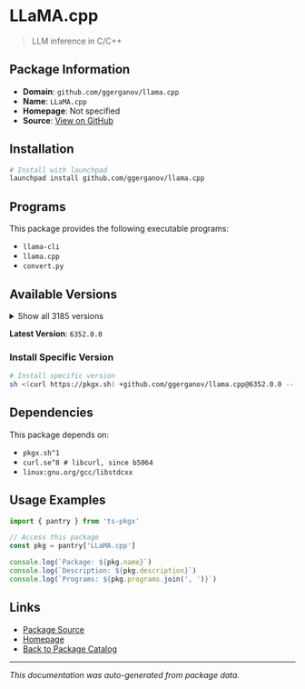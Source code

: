 # LLaMA.cpp

> LLM inference in C/C++

## Package Information

- **Domain**: `github.com/ggerganov/llama.cpp`
- **Name**: `LLaMA.cpp`
- **Homepage**: Not specified
- **Source**: [View on GitHub](https://github.com/pkgxdev/pantry/tree/main/projects/github.com/ggerganov/llama.cpp/package.yml)

## Installation

```bash
# Install with launchpad
launchpad install github.com/ggerganov/llama.cpp
```

## Programs

This package provides the following executable programs:

- `llama-cli`
- `llama.cpp`
- `convert.py`

## Available Versions

<details>
<summary>Show all 3185 versions</summary>

- `6352.0.0`, `6351.0.0`, `6350.0.0`, `6349.0.0`, `6347.0.0`
- `6346.0.0`, `6344.0.0`, `6343.0.0`, `6341.0.0`, `6340.0.0`
- `6337.0.0`, `6335.0.0`, `6334.0.0`, `6332.0.0`, `6331.0.0`
- `6330.0.0`, `6329.0.0`, `6328.0.0`, `6327.0.0`, `6325.0.0`
- `6324.0.0`, `6323.0.0`, `6322.0.0`, `6318.0.0`, `6317.0.0`
- `6316.0.0`, `6315.0.0`, `6314.0.0`, `6313.0.0`, `6312.0.0`
- `6311.0.0`, `6310.0.0`, `6309.0.0`, `6307.0.0`, `6305.0.0`
- `6303.0.0`, `6301.0.0`, `6300.0.0`, `6299.0.0`, `6298.0.0`
- `6297.0.0`, `6295.0.0`, `6294.0.0`, `6293.0.0`, `6292.0.0`
- `6291.0.0`, `6290.0.0`, `6289.0.0`, `6287.0.0`, `6286.0.0`
- `6285.0.0`, `6284.0.0`, `6283.0.0`, `6282.0.0`, `6280.0.0`
- `6279.0.0`, `6278.0.0`, `6277.0.0`, `6276.0.0`, `6275.0.0`
- `6274.0.0`, `6273.0.0`, `6272.0.0`, `6271.0.0`, `6269.0.0`
- `6267.0.0`, `6265.0.0`, `6264.0.0`, `6262.0.0`, `6261.0.0`
- `6258.0.0`, `6257.0.0`, `6255.0.0`, `6254.0.0`, `6251.0.0`
- `6250.0.0`, `6249.0.0`, `6248.0.0`, `6247.0.0`, `6246.0.0`
- `6245.0.0`, `6244.0.0`, `6243.0.0`, `6242.0.0`, `6241.0.0`
- `6240.0.0`, `6239.0.0`, `6238.0.0`, `6237.0.0`, `6236.0.0`
- `6235.0.0`, `6229.0.0`, `6228.0.0`, `6225.0.0`, `6218.0.0`
- `6215.0.0`, `6214.0.0`, `6213.0.0`, `6210.0.0`, `6209.0.0`
- `6208.0.0`, `6207.0.0`, `6205.0.0`, `6204.0.0`, `6202.0.0`
- `6201.0.0`, `6199.0.0`, `6195.0.0`, `6193.0.0`, `6191.0.0`
- `6190.0.0`, `6189.0.0`, `6188.0.0`, `6187.0.0`, `6185.0.0`
- `6184.0.0`, `6183.0.0`, `6182.0.0`, `6181.0.0`, `6180.0.0`
- `6179.0.0`, `6178.0.0`, `6177.0.0`, `6176.0.0`, `6175.0.0`
- `6174.0.0`, `6173.0.0`, `6153.0.0`, `6152.0.0`, `6150.0.0`
- `6149.0.0`, `6148.0.0`, `6144.0.0`, `6143.0.0`, `6141.0.0`
- `6140.0.0`, `6139.0.0`, `6138.0.0`, `6137.0.0`, `6136.0.0`
- `6135.0.0`, `6134.0.0`, `6132.0.0`, `6131.0.0`, `6129.0.0`
- `6128.0.0`, `6124.0.0`, `6123.0.0`, `6122.0.0`, `6121.0.0`
- `6119.0.0`, `6118.0.0`, `6117.0.0`, `6116.0.0`, `6115.0.0`
- `6114.0.0`, `6113.0.0`, `6111.0.0`, `6109.0.0`, `6106.0.0`
- `6105.0.0`, `6104.0.0`, `6103.0.0`, `6102.0.0`, `6101.0.0`
- `6100.0.0`, `6099.0.0`, `6098.0.0`, `6097.0.0`, `6096.0.0`
- `6095.0.0`, `6093.0.0`, `6092.0.0`, `6090.0.0`, `6089.0.0`
- `6088.0.0`, `6087.0.0`, `6085.0.0`, `6084.0.0`, `6083.0.0`
- `6082.0.0`, `6081.0.0`, `6080.0.0`, `6079.0.0`, `6078.0.0`
- `6076.0.0`, `6075.0.0`, `6074.0.0`, `6073.0.0`, `6070.0.0`
- `6067.0.0`, `6066.0.0`, `6065.0.0`, `6064.0.0`, `6063.0.0`
- `6062.0.0`, `6061.0.0`, `6060.0.0`, `6059.0.0`, `6058.0.0`
- `6057.0.0`, `6056.0.0`, `6055.0.0`, `6054.0.0`, `6052.0.0`
- `6051.0.0`, `6050.0.0`, `6049.0.0`, `6048.0.0`, `6047.0.0`
- `6045.0.0`, `6044.0.0`, `6043.0.0`, `6042.0.0`, `6041.0.0`
- `6040.0.0`, `6039.0.0`, `6038.0.0`, `6037.0.0`, `6036.0.0`
- `6035.0.0`, `6032.0.0`, `6031.0.0`, `6030.0.0`, `6029.0.0`
- `6027.0.0`, `6026.0.0`, `6025.0.0`, `6024.0.0`, `6023.0.0`
- `6022.0.0`, `6020.0.0`, `6018.0.0`, `6017.0.0`, `6016.0.0`
- `6015.0.0`, `6014.0.0`, `6013.0.0`, `6012.0.0`, `6011.0.0`
- `6002.0.0`, `6001.0.0`, `6000.0.0`, `5999.0.0`, `5998.0.0`
- `5997.0.0`, `5996.0.0`, `5995.0.0`, `5994.0.0`, `5993.0.0`
- `5992.0.0`, `5990.0.0`, `5989.0.0`, `5988.0.0`, `5987.0.0`
- `5986.0.0`, `5985.0.0`, `5984.0.0`, `5981.0.0`, `5980.0.0`
- `5979.0.0`, `5978.0.0`, `5976.0.0`, `5975.0.0`, `5973.0.0`
- `5972.0.0`, `5970.0.0`, `5968.0.0`, `5967.0.0`, `5966.0.0`
- `5965.0.0`, `5963.0.0`, `5962.0.0`, `5961.0.0`, `5960.0.0`
- `5959.0.0`, `5958.0.0`, `5957.0.0`, `5956.0.0`, `5954.0.0`
- `5953.0.0`, `5952.0.0`, `5950.0.0`, `5949.0.0`, `5943.0.0`
- `5942.0.0`, `5941.0.0`, `5940.0.0`, `5937.0.0`, `5936.0.0`
- `5935.0.0`, `5934.0.0`, `5933.0.0`, `5932.0.0`, `5930.0.0`
- `5929.0.0`, `5928.0.0`, `5927.0.0`, `5924.0.0`, `5923.0.0`
- `5922.0.0`, `5921.0.0`, `5920.0.0`, `5919.0.0`, `5916.0.0`
- `5914.0.0`, `5913.0.0`, `5912.0.0`, `5911.0.0`, `5910.0.0`
- `5909.0.0`, `5908.0.0`, `5904.0.0`, `5902.0.0`, `5901.0.0`
- `5900.0.0`, `5899.0.0`, `5898.0.0`, `5897.0.0`, `5896.0.0`
- `5895.0.0`, `5894.0.0`, `5893.0.0`, `5892.0.0`, `5891.0.0`
- `5890.0.0`, `5889.0.0`, `5888.0.0`, `5887.0.0`, `5886.0.0`
- `5884.0.0`, `5882.0.0`, `5880.0.0`, `5876.0.0`, `5875.0.0`
- `5874.0.0`, `5873.0.0`, `5872.0.0`, `5870.0.0`, `5869.0.0`
- `5868.0.0`, `5867.0.0`, `5866.0.0`, `5865.0.0`, `5864.0.0`
- `5863.0.0`, `5862.0.0`, `5861.0.0`, `5860.0.0`, `5859.0.0`
- `5858.0.0`, `5857.0.0`, `5856.0.0`, `5855.0.0`, `5854.0.0`
- `5853.0.0`, `5852.0.0`, `5851.0.0`, `5849.0.0`, `5848.0.0`
- `5847.0.0`, `5846.0.0`, `5845.0.0`, `5844.0.0`, `5843.0.0`
- `5841.0.0`, `5840.0.0`, `5839.0.0`, `5838.0.0`, `5837.0.0`
- `5836.0.0`, `5835.0.0`, `5834.0.0`, `5833.0.0`, `5832.0.0`
- `5831.0.0`, `5830.0.0`, `5829.0.0`, `5828.0.0`, `5827.0.0`
- `5826.0.0`, `5825.0.0`, `5824.0.0`, `5823.0.0`, `5822.0.0`
- `5821.0.0`, `5820.0.0`, `5819.0.0`, `5817.0.0`, `5816.0.0`
- `5815.0.0`, `5814.0.0`, `5812.0.0`, `5811.0.0`, `5809.0.0`
- `5808.0.0`, `5804.0.0`, `5803.0.0`, `5802.0.0`, `5801.0.0`
- `5798.0.0`, `5797.0.0`, `5795.0.0`, `5794.0.0`, `5793.0.0`
- `5792.0.0`, `5788.0.0`, `5787.0.0`, `5785.0.0`, `5784.0.0`
- `5783.0.0`, `5782.0.0`, `5780.0.0`, `5778.0.0`, `5777.0.0`
- `5775.0.0`, `5774.0.0`, `5773.0.0`, `5772.0.0`, `5771.0.0`
- `5770.0.0`, `5769.0.0`, `5760.0.0`, `5759.0.0`, `5757.0.0`
- `5756.0.0`, `5755.0.0`, `5754.0.0`, `5753.0.0`, `5752.0.0`
- `5751.0.0`, `5749.0.0`, `5747.0.0`, `5745.0.0`, `5744.0.0`
- `5743.0.0`, `5742.0.0`, `5740.0.0`, `5738.0.0`, `5737.0.0`
- `5736.0.0`, `5735.0.0`, `5734.0.0`, `5733.0.0`, `5731.0.0`
- `5729.0.0`, `5728.0.0`, `5726.0.0`, `5723.0.0`, `5722.0.0`
- `5721.0.0`, `5720.0.0`, `5719.0.0`, `5718.0.0`, `5717.0.0`
- `5716.0.0`, `5715.0.0`, `5714.0.0`, `5713.0.0`, `5712.0.0`
- `5711.0.0`, `5709.0.0`, `5708.0.0`, `5707.0.0`, `5706.0.0`
- `5704.0.0`, `5703.0.0`, `5702.0.0`, `5701.0.0`, `5699.0.0`
- `5698.0.0`, `5697.0.0`, `5696.0.0`, `5695.0.0`, `5693.0.0`
- `5689.0.0`, `5688.0.0`, `5687.0.0`, `5686.0.0`, `5685.0.0`
- `5684.0.0`, `5683.0.0`, `5682.0.0`, `5681.0.0`, `5679.0.0`
- `5676.0.0`, `5675.0.0`, `5674.0.0`, `5673.0.0`, `5672.0.0`
- `5671.0.0`, `5670.0.0`, `5669.0.0`, `5668.0.0`, `5667.0.0`
- `5666.0.0`, `5664.0.0`, `5662.0.0`, `5659.0.0`, `5657.0.0`
- `5655.0.0`, `5654.0.0`, `5653.0.0`, `5652.0.0`, `5651.0.0`
- `5650.0.0`, `5649.0.0`, `5648.0.0`, `5646.0.0`, `5645.0.0`
- `5644.0.0`, `5642.0.0`, `5641.0.0`, `5640.0.0`, `5639.0.0`
- `5638.0.0`, `5637.0.0`, `5636.0.0`, `5634.0.0`, `5633.0.0`
- `5632.0.0`, `5631.0.0`, `5630.0.0`, `5629.0.0`, `5627.0.0`
- `5625.0.0`, `5624.0.0`, `5622.0.0`, `5621.0.0`, `5620.0.0`
- `5618.0.0`, `5617.0.0`, `5615.0.0`, `5614.0.0`, `5613.0.0`
- `5612.0.0`, `5610.0.0`, `5609.0.0`, `5608.0.0`, `5606.0.0`
- `5604.0.0`, `5603.0.0`, `5602.0.0`, `5601.0.0`, `5600.0.0`
- `5598.0.0`, `5596.0.0`, `5595.0.0`, `5593.0.0`, `5592.0.0`
- `5591.0.0`, `5590.0.0`, `5589.0.0`, `5588.0.0`, `5587.0.0`
- `5586.0.0`, `5585.0.0`, `5584.0.0`, `5581.0.0`, `5580.0.0`
- `5578.0.0`, `5577.0.0`, `5576.0.0`, `5575.0.0`, `5574.0.0`
- `5573.0.0`, `5572.0.0`, `5571.0.0`, `5569.0.0`, `5568.0.0`
- `5560.0.0`, `5559.0.0`, `5558.0.0`, `5556.0.0`, `5555.0.0`
- `5554.0.0`, `5552.0.0`, `5551.0.0`, `5548.0.0`, `5547.0.0`
- `5546.0.0`, `5545.0.0`, `5544.0.0`, `5543.0.0`, `5541.0.0`
- `5540.0.0`, `5539.0.0`, `5538.0.0`, `5537.0.0`, `5535.0.0`
- `5534.0.0`, `5533.0.0`, `5532.0.0`, `5530.0.0`, `5529.0.0`
- `5526.0.0`, `5524.0.0`, `5522.0.0`, `5519.0.0`, `5517.0.0`
- `5516.0.0`, `5515.0.0`, `5514.0.0`, `5513.0.0`, `5512.0.0`
- `5510.0.0`, `5509.0.0`, `5508.0.0`, `5506.0.0`, `5505.0.0`
- `5504.0.0`, `5503.0.0`, `5502.0.0`, `5501.0.0`, `5499.0.0`
- `5498.0.0`, `5497.0.0`, `5495.0.0`, `5494.0.0`, `5493.0.0`
- `5492.0.0`, `5490.0.0`, `5489.0.0`, `5488.0.0`, `5486.0.0`
- `5484.0.0`, `5483.0.0`, `5481.0.0`, `5480.0.0`, `5479.0.0`
- `5478.0.0`, `5477.0.0`, `5476.0.0`, `5475.0.0`, `5474.0.0`
- `5473.0.0`, `5472.0.0`, `5471.0.0`, `5468.0.0`, `5466.0.0`
- `5465.0.0`, `5464.0.0`, `5463.0.0`, `5462.0.0`, `5461.0.0`
- `5460.0.0`, `5459.0.0`, `5458.0.0`, `5456.0.0`, `5454.0.0`
- `5453.0.0`, `5452.0.0`, `5451.0.0`, `5450.0.0`, `5449.0.0`
- `5448.0.0`, `5446.0.0`, `5444.0.0`, `5443.0.0`, `5442.0.0`
- `5441.0.0`, `5440.0.0`, `5439.0.0`, `5438.0.0`, `5437.0.0`
- `5436.0.0`, `5435.0.0`, `5434.0.0`, `5432.0.0`, `5431.0.0`
- `5430.0.0`, `5429.0.0`, `5427.0.0`, `5426.0.0`, `5425.0.0`
- `5423.0.0`, `5422.0.0`, `5421.0.0`, `5417.0.0`, `5415.0.0`
- `5414.0.0`, `5412.0.0`, `5411.0.0`, `5410.0.0`, `5409.0.0`
- `5406.0.0`, `5405.0.0`, `5404.0.0`, `5402.0.0`, `5401.0.0`
- `5400.0.0`, `5395.0.0`, `5394.0.0`, `5392.0.0`, `5391.0.0`
- `5390.0.0`, `5388.0.0`, `5387.0.0`, `5385.0.0`, `5384.0.0`
- `5382.0.0`, `5381.0.0`, `5380.0.0`, `5379.0.0`, `5378.0.0`
- `5377.0.0`, `5372.0.0`, `5371.0.0`, `5370.0.0`, `5368.0.0`
- `5367.0.0`, `5366.0.0`, `5365.0.0`, `5363.0.0`, `5361.0.0`
- `5360.0.0`, `5359.0.0`, `5358.0.0`, `5357.0.0`, `5356.0.0`
- `5355.0.0`, `5354.0.0`, `5353.0.0`, `5352.0.0`, `5351.0.0`
- `5350.0.0`, `5349.0.0`, `5347.0.0`, `5346.0.0`, `5345.0.0`
- `5344.0.0`, `5342.0.0`, `5341.0.0`, `5340.0.0`, `5338.0.0`
- `5336.0.0`, `5335.0.0`, `5334.0.0`, `5333.0.0`, `5332.0.0`
- `5331.0.0`, `5330.0.0`, `5329.0.0`, `5328.0.0`, `5327.0.0`
- `5326.0.0`, `5325.0.0`, `5324.0.0`, `5323.0.0`, `5322.0.0`
- `5321.0.0`, `5320.0.0`, `5318.0.0`, `5317.0.0`, `5313.0.0`
- `5311.0.0`, `5310.0.0`, `5309.0.0`, `5308.0.0`, `5306.0.0`
- `5303.0.0`, `5302.0.0`, `5301.0.0`, `5300.0.0`, `5299.0.0`
- `5298.0.0`, `5297.0.0`, `5296.0.0`, `5295.0.0`, `5293.0.0`
- `5292.0.0`, `5289.0.0`, `5287.0.0`, `5286.0.0`, `5284.0.0`
- `5283.0.0`, `5281.0.0`, `5280.0.0`, `5279.0.0`, `5278.0.0`
- `5277.0.0`, `5276.0.0`, `5275.0.0`, `5274.0.0`, `5273.0.0`
- `5272.0.0`, `5271.0.0`, `5270.0.0`, `5269.0.0`, `5267.0.0`
- `5266.0.0`, `5265.0.0`, `5261.0.0`, `5260.0.0`, `5259.0.0`
- `5258.0.0`, `5257.0.0`, `5255.0.0`, `5254.0.0`, `5253.0.0`
- `5252.0.0`, `5250.0.0`, `5249.0.0`, `5248.0.0`, `5246.0.0`
- `5243.0.0`, `5242.0.0`, `5241.0.0`, `5239.0.0`, `5237.0.0`
- `5236.0.0`, `5235.0.0`, `5233.0.0`, `5232.0.0`, `5231.0.0`
- `5230.0.0`, `5228.0.0`, `5226.0.0`, `5225.0.0`, `5223.0.0`
- `5222.0.0`, `5221.0.0`, `5220.0.0`, `5219.0.0`, `5218.0.0`
- `5217.0.0`, `5216.0.0`, `5215.0.0`, `5214.0.0`, `5213.0.0`
- `5212.0.0`, `5211.0.0`, `5210.0.0`, `5209.0.0`, `5208.0.0`
- `5207.0.0`, `5205.0.0`, `5204.0.0`, `5202.0.0`, `5201.0.0`
- `5200.0.0`, `5199.0.0`, `5198.0.0`, `5197.0.0`, `5196.0.0`
- `5195.0.0`, `5194.0.0`, `5193.0.0`, `5192.0.0`, `5191.0.0`
- `5190.0.0`, `5189.0.0`, `5188.0.0`, `5187.0.0`, `5186.0.0`
- `5185.0.0`, `5184.0.0`, `5181.0.0`, `5180.0.0`, `5178.0.0`
- `5177.0.0`, `5176.0.0`, `5175.0.0`, `5174.0.0`, `5173.0.0`
- `5171.0.0`, `5170.0.0`, `5169.0.0`, `5166.0.0`, `5165.0.0`
- `5164.0.0`, `5163.0.0`, `5162.0.0`, `5161.0.0`, `5160.0.0`
- `5159.0.0`, `5158.0.0`, `5156.0.0`, `5155.0.0`, `5153.0.0`
- `5152.0.0`, `5151.0.0`, `5150.0.0`, `5149.0.0`, `5148.0.0`
- `5147.0.0`, `5146.0.0`, `5145.0.0`, `5144.0.0`, `5143.0.0`
- `5142.0.0`, `5141.0.0`, `5140.0.0`, `5138.0.0`, `5137.0.0`
- `5136.0.0`, `5135.0.0`, `5134.0.0`, `5133.0.0`, `5132.0.0`
- `5131.0.0`, `5129.0.0`, `5127.0.0`, `5126.0.0`, `5125.0.0`
- `5124.0.0`, `5123.0.0`, `5122.0.0`, `5121.0.0`, `5120.0.0`
- `5119.0.0`, `5118.0.0`, `5117.0.0`, `5116.0.0`, `5115.0.0`
- `5114.0.0`, `5113.0.0`, `5108.0.0`, `5107.0.0`, `5106.0.0`
- `5099.0.0`, `5097.0.0`, `5096.0.0`, `5094.0.0`, `5093.0.0`
- `5092.0.0`, `5089.0.0`, `5086.0.0`, `5085.0.0`, `5084.0.0`
- `5083.0.0`, `5082.0.0`, `5081.0.0`, `5080.0.0`, `5079.0.0`
- `5078.0.0`, `5076.0.0`, `5074.0.0`, `5073.0.0`, `5072.0.0`
- `5071.0.0`, `5066.0.0`, `5064.0.0`, `5062.0.0`, `5061.0.0`
- `5060.0.0`, `5059.0.0`, `5058.0.0`, `5057.0.0`, `5056.0.0`
- `5055.0.0`, `5054.0.0`, `5053.0.0`, `5052.0.0`, `5050.0.0`
- `5049.0.0`, `5046.0.0`, `5045.0.0`, `5043.0.0`, `5041.0.0`
- `5039.0.0`, `5038.0.0`, `5037.0.0`, `5036.0.0`, `5035.0.0`
- `5034.0.0`, `5033.0.0`, `5032.0.0`, `5031.0.0`, `5030.0.0`
- `5029.0.0`, `5028.0.0`, `5026.0.0`, `5025.0.0`, `5022.0.0`
- `5021.0.0`, `5019.0.0`, `5018.0.0`, `5017.0.0`, `5016.0.0`
- `5015.0.0`, `5013.0.0`, `5012.0.0`, `5010.0.0`, `5009.0.0`
- `5006.0.0`, `5005.0.0`, `5004.0.0`, `5003.0.0`, `5002.0.0`
- `5001.0.0`, `4999.0.0`, `4998.0.0`, `4997.0.0`, `4992.0.0`
- `4991.0.0`, `4990.0.0`, `4988.0.0`, `4987.0.0`, `4986.0.0`
- `4985.0.0`, `4984.0.0`, `4982.0.0`, `4981.0.0`, `4980.0.0`
- `4978.0.0`, `4977.0.0`, `4976.0.0`, `4974.0.0`, `4972.0.0`
- `4970.0.0`, `4969.0.0`, `4967.0.0`, `4966.0.0`, `4964.0.0`
- `4963.0.0`, `4961.0.0`, `4958.0.0`, `4957.0.0`, `4956.0.0`
- `4953.0.0`, `4951.0.0`, `4948.0.0`, `4947.0.0`, `4945.0.0`
- `4944.0.0`, `4942.0.0`, `4940.0.0`, `4939.0.0`, `4938.0.0`
- `4937.0.0`, `4936.0.0`, `4935.0.0`, `4934.0.0`, `4933.0.0`
- `4932.0.0`, `4930.0.0`, `4929.0.0`, `4927.0.0`, `4926.0.0`
- `4925.0.0`, `4924.0.0`, `4923.0.0`, `4921.0.0`, `4920.0.0`
- `4919.0.0`, `4916.0.0`, `4915.0.0`, `4914.0.0`, `4913.0.0`
- `4912.0.0`, `4911.0.0`, `4910.0.0`, `4909.0.0`, `4908.0.0`
- `4907.0.0`, `4905.0.0`, `4903.0.0`, `4902.0.0`, `4901.0.0`
- `4900.0.0`, `4899.0.0`, `4898.0.0`, `4897.0.0`, `4896.0.0`
- `4895.0.0`, `4893.0.0`, `4892.0.0`, `4891.0.0`, `4889.0.0`
- `4888.0.0`, `4886.0.0`, `4885.0.0`, `4884.0.0`, `4882.0.0`
- `4880.0.0`, `4879.0.0`, `4877.0.0`, `4876.0.0`, `4875.0.0`
- `4874.0.0`, `4873.0.0`, `4872.0.0`, `4871.0.0`, `4870.0.0`
- `4869.0.0`, `4868.0.0`, `4867.0.0`, `4865.0.0`, `4864.0.0`
- `4863.0.0`, `4861.0.0`, `4860.0.0`, `4859.0.0`, `4856.0.0`
- `4855.0.0`, `4854.0.0`, `4853.0.0`, `4851.0.0`, `4849.0.0`
- `4848.0.0`, `4847.0.0`, `4846.0.0`, `4837.0.0`, `4836.0.0`
- `4835.0.0`, `4834.0.0`, `4833.0.0`, `4832.0.0`, `4831.0.0`
- `4830.0.0`, `4829.0.0`, `4827.0.0`, `4826.0.0`, `4824.0.0`
- `4823.0.0`, `4821.0.0`, `4820.0.0`, `4819.0.0`, `4818.0.0`
- `4806.0.0`, `4805.0.0`, `4804.0.0`, `4803.0.0`, `4801.0.0`
- `4800.0.0`, `4799.0.0`, `4798.0.0`, `4797.0.0`, `4796.0.0`
- `4793.0.0`, `4792.0.0`, `4790.0.0`, `4789.0.0`, `4788.0.0`
- `4786.0.0`, `4785.0.0`, `4784.0.0`, `4783.0.0`, `4778.0.0`
- `4777.0.0`, `4776.0.0`, `4775.0.0`, `4774.0.0`, `4773.0.0`
- `4771.0.0`, `4770.0.0`, `4769.0.0`, `4768.0.0`, `4767.0.0`
- `4765.0.0`, `4764.0.0`, `4763.0.0`, `4762.0.0`, `4761.0.0`
- `4760.0.0`, `4759.0.0`, `4756.0.0`, `4755.0.0`, `4754.0.0`
- `4753.0.0`, `4751.0.0`, `4749.0.0`, `4747.0.0`, `4746.0.0`
- `4745.0.0`, `4743.0.0`, `4742.0.0`, `4739.0.0`, `4738.0.0`
- `4735.0.0`, `4734.0.0`, `4733.0.0`, `4732.0.0`, `4731.0.0`
- `4730.0.0`, `4728.0.0`, `4727.0.0`, `4724.0.0`, `4722.0.0`
- `4721.0.0`, `4720.0.0`, `4719.0.0`, `4718.0.0`, `4717.0.0`
- `4716.0.0`, `4714.0.0`, `4713.0.0`, `4712.0.0`, `4710.0.0`
- `4708.0.0`, `4707.0.0`, `4706.0.0`, `4705.0.0`, `4704.0.0`
- `4702.0.0`, `4699.0.0`, `4698.0.0`, `4696.0.0`, `4695.0.0`
- `4694.0.0`, `4692.0.0`, `4689.0.0`, `4688.0.0`, `4686.0.0`
- `4683.0.0`, `4682.0.0`, `4681.0.0`, `4679.0.0`, `4678.0.0`
- `4677.0.0`, `4676.0.0`, `4675.0.0`, `4671.0.0`, `4667.0.0`
- `4666.0.0`, `4663.0.0`, `4662.0.0`, `4661.0.0`, `4660.0.0`
- `4659.0.0`, `4658.0.0`, `4657.0.0`, `4651.0.0`, `4649.0.0`
- `4648.0.0`, `4647.0.0`, `4646.0.0`, `4644.0.0`, `4643.0.0`
- `4642.0.0`, `4641.0.0`, `4640.0.0`, `4639.0.0`, `4637.0.0`
- `4636.0.0`, `4634.0.0`, `4633.0.0`, `4631.0.0`, `4628.0.0`
- `4623.0.0`, `4621.0.0`, `4620.0.0`, `4619.0.0`, `4618.0.0`
- `4617.0.0`, `4616.0.0`, `4615.0.0`, `4614.0.0`, `4613.0.0`
- `4611.0.0`, `4610.0.0`, `4609.0.0`, `4608.0.0`, `4607.0.0`
- `4606.0.0`, `4605.0.0`, `4604.0.0`, `4603.0.0`, `4601.0.0`
- `4600.0.0`, `4599.0.0`, `4598.0.0`, `4595.0.0`, `4594.0.0`
- `4589.0.0`, `4588.0.0`, `4586.0.0`, `4585.0.0`, `4583.0.0`
- `4581.0.0`, `4580.0.0`, `4576.0.0`, `4575.0.0`, `4574.0.0`
- `4572.0.0`, `4570.0.0`, `4569.0.0`, `4568.0.0`, `4567.0.0`
- `4566.0.0`, `4565.0.0`, `4564.0.0`, `4562.0.0`, `4560.0.0`
- `4559.0.0`, `4557.0.0`, `4552.0.0`, `4550.0.0`, `4549.0.0`
- `4548.0.0`, `4547.0.0`, `4546.0.0`, `4545.0.0`, `4543.0.0`
- `4542.0.0`, `4539.0.0`, `4538.0.0`, `4537.0.0`, `4536.0.0`
- `4535.0.0`, `4534.0.0`, `4533.0.0`, `4532.0.0`, `4529.0.0`
- `4528.0.0`, `4527.0.0`, `4526.0.0`, `4525.0.0`, `4524.0.0`
- `4523.0.0`, `4522.0.0`, `4521.0.0`, `4520.0.0`, `4519.0.0`
- `4518.0.0`, `4516.0.0`, `4514.0.0`, `4513.0.0`, `4512.0.0`
- `4510.0.0`, `4509.0.0`, `4508.0.0`, `4506.0.0`, `4504.0.0`
- `4503.0.0`, `4502.0.0`, `4501.0.0`, `4500.0.0`, `4499.0.0`
- `4497.0.0`, `4493.0.0`, `4491.0.0`, `4488.0.0`, `4487.0.0`
- `4485.0.0`, `4481.0.0`, `4475.0.0`, `4474.0.0`, `4468.0.0`
- `4467.0.0`, `4466.0.0`, `4465.0.0`, `4464.0.0`, `4458.0.0`
- `4457.0.0`, `4456.0.0`, `4453.0.0`, `4451.0.0`, `4450.0.0`
- `4447.0.0`, `4446.0.0`, `4445.0.0`, `4443.0.0`, `4440.0.0`
- `4439.0.0`, `4438.0.0`, `4437.0.0`, `4435.0.0`, `4434.0.0`
- `4433.0.0`, `4432.0.0`, `4431.0.0`, `4430.0.0`, `4428.0.0`
- `4426.0.0`, `4425.0.0`, `4424.0.0`, `4423.0.0`, `4422.0.0`
- `4421.0.0`, `4420.0.0`, `4419.0.0`, `4418.0.0`, `4416.0.0`
- `4415.0.0`, `4414.0.0`, `4411.0.0`, `4409.0.0`, `4406.0.0`
- `4404.0.0`, `4403.0.0`, `4402.0.0`, `4400.0.0`, `4399.0.0`
- `4398.0.0`, `4397.0.0`, `4396.0.0`, `4394.0.0`, `4393.0.0`
- `4392.0.0`, `4391.0.0`, `4390.0.0`, `4389.0.0`, `4388.0.0`
- `4387.0.0`, `4386.0.0`, `4385.0.0`, `4384.0.0`, `4383.0.0`
- `4382.0.0`, `4381.0.0`, `4380.0.0`, `4379.0.0`, `4378.0.0`
- `4376.0.0`, `4375.0.0`, `4372.0.0`, `4371.0.0`, `4369.0.0`
- `4368.0.0`, `4367.0.0`, `4366.0.0`, `4365.0.0`, `4363.0.0`
- `4362.0.0`, `4361.0.0`, `4360.0.0`, `4359.0.0`, `4358.0.0`
- `4357.0.0`, `4354.0.0`, `4353.0.0`, `4351.0.0`, `4350.0.0`
- `4349.0.0`, `4348.0.0`, `4343.0.0`, `4342.0.0`, `4341.0.0`
- `4338.0.0`, `4337.0.0`, `4333.0.0`, `4331.0.0`, `4329.0.0`
- `4327.0.0`, `4326.0.0`, `4325.0.0`, `4324.0.0`, `4321.0.0`
- `4320.0.0`, `4319.0.0`, `4318.0.0`, `4317.0.0`, `4315.0.0`
- `4314.0.0`, `4312.0.0`, `4311.0.0`, `4304.0.0`, `4302.0.0`
- `4301.0.0`, `4300.0.0`, `4299.0.0`, `4298.0.0`, `4297.0.0`
- `4296.0.0`, `4295.0.0`, `4293.0.0`, `4292.0.0`, `4291.0.0`
- `4290.0.0`, `4288.0.0`, `4287.0.0`, `4285.0.0`, `4284.0.0`
- `4283.0.0`, `4282.0.0`, `4281.0.0`, `4280.0.0`, `4279.0.0`
- `4276.0.0`, `4273.0.0`, `4272.0.0`, `4271.0.0`, `4267.0.0`
- `4266.0.0`, `4265.0.0`, `4262.0.0`, `4261.0.0`, `4260.0.0`
- `4258.0.0`, `4256.0.0`, `4255.0.0`, `4254.0.0`, `4253.0.0`
- `4248.0.0`, `4246.0.0`, `4243.0.0`, `4242.0.0`, `4240.0.0`
- `4239.0.0`, `4234.0.0`, `4233.0.0`, `4231.0.0`, `4230.0.0`
- `4227.0.0`, `4226.0.0`, `4224.0.0`, `4222.0.0`, `4221.0.0`
- `4220.0.0`, `4219.0.0`, `4218.0.0`, `4217.0.0`, `4216.0.0`
- `4215.0.0`, `4214.0.0`, `4212.0.0`, `4210.0.0`, `4209.0.0`
- `4208.0.0`, `4206.0.0`, `4204.0.0`, `4203.0.0`, `4202.0.0`
- `4201.0.0`, `4200.0.0`, `4195.0.0`, `4191.0.0`, `4179.0.0`
- `4178.0.0`, `4177.0.0`, `4176.0.0`, `4175.0.0`, `4174.0.0`
- `4173.0.0`, `4171.0.0`, `4170.0.0`, `4169.0.0`, `4168.0.0`
- `4167.0.0`, `4164.0.0`, `4163.0.0`, `4162.0.0`, `4161.0.0`
- `4160.0.0`, `4157.0.0`, `4154.0.0`, `4153.0.0`, `4151.0.0`
- `4150.0.0`, `4149.0.0`, `4148.0.0`, `4143.0.0`, `4142.0.0`
- `4141.0.0`, `4139.0.0`, `4138.0.0`, `4137.0.0`, `4134.0.0`
- `4133.0.0`, `4132.0.0`, `4131.0.0`, `4130.0.0`, `4129.0.0`
- `4128.0.0`, `4127.0.0`, `4126.0.0`, `4122.0.0`, `4120.0.0`
- `4118.0.0`, `4115.0.0`, `4114.0.0`, `4113.0.0`, `4112.0.0`
- `4111.0.0`, `4103.0.0`, `4102.0.0`, `4100.0.0`, `4098.0.0`
- `4095.0.0`, `4094.0.0`, `4092.0.0`, `4091.0.0`, `4088.0.0`
- `4087.0.0`, `4082.0.0`, `4081.0.0`, `4080.0.0`, `4079.0.0`
- `4078.0.0`, `4077.0.0`, `4076.0.0`, `4075.0.0`, `4071.0.0`
- `4069.0.0`, `4068.0.0`, `4067.0.0`, `4066.0.0`, `4065.0.0`
- `4062.0.0`, `4056.0.0`, `4055.0.0`, `4053.0.0`, `4052.0.0`
- `4050.0.0`, `4048.0.0`, `4044.0.0`, `4042.0.0`, `4041.0.0`
- `4040.0.0`, `4038.0.0`, `4037.0.0`, `4036.0.0`, `4034.0.0`
- `4033.0.0`, `4032.0.0`, `4027.0.0`, `4026.0.0`, `4025.0.0`
- `4024.0.0`, `4023.0.0`, `4020.0.0`, `4019.0.0`, `4016.0.0`
- `4015.0.0`, `4014.0.0`, `4013.0.0`, `4011.0.0`, `4010.0.0`
- `4009.0.0`, `4007.0.0`, `4006.0.0`, `4005.0.0`, `4003.0.0`
- `4002.0.0`, `4001.0.0`, `4000.0.0`, `3999.0.0`, `3998.0.0`
- `3997.0.0`, `3996.0.0`, `3995.0.0`, `3994.0.0`, `3991.0.0`
- `3990.0.0`, `3989.0.0`, `3988.0.0`, `3987.0.0`, `3985.0.0`
- `3984.0.0`, `3983.0.0`, `3982.0.0`, `3978.0.0`, `3977.0.0`
- `3975.0.0`, `3974.0.0`, `3972.0.0`, `3971.0.0`, `3970.0.0`
- `3967.0.0`, `3964.0.0`, `3962.0.0`, `3961.0.0`, `3960.0.0`
- `3958.0.0`, `3957.0.0`, `3952.0.0`, `3950.0.0`, `3949.0.0`
- `3948.0.0`, `3946.0.0`, `3943.0.0`, `3942.0.0`, `3941.0.0`
- `3940.0.0`, `3939.0.0`, `3938.0.0`, `3936.0.0`, `3935.0.0`
- `3933.0.0`, `3932.0.0`, `3931.0.0`, `3930.0.0`, `3927.0.0`
- `3926.0.0`, `3925.0.0`, `3923.0.0`, `3922.0.0`, `3921.0.0`
- `3920.0.0`, `3917.0.0`, `3916.0.0`, `3914.0.0`, `3912.0.0`
- `3911.0.0`, `3909.0.0`, `3907.0.0`, `3906.0.0`, `3905.0.0`
- `3904.0.0`, `3903.0.0`, `3902.0.0`, `3901.0.0`, `3899.0.0`
- `3898.0.0`, `3896.0.0`, `3895.0.0`, `3892.0.0`, `3889.0.0`
- `3887.0.0`, `3886.0.0`, `3883.0.0`, `3880.0.0`, `3878.0.0`
- `3874.0.0`, `3873.0.0`, `3872.0.0`, `3870.0.0`, `3869.0.0`
- `3868.0.0`, `3867.0.0`, `3866.0.0`, `3865.0.0`, `3864.0.0`
- `3863.0.0`, `3861.0.0`, `3856.0.0`, `3855.0.0`, `3853.0.0`
- `3849.0.0`, `3848.0.0`, `3847.0.0`, `3841.0.0`, `3837.0.0`
- `3835.0.0`, `3834.0.0`, `3832.0.0`, `3831.0.0`, `3829.0.0`
- `3828.0.0`, `3827.0.0`, `3825.0.0`, `3824.0.0`, `3823.0.0`
- `3822.0.0`, `3821.0.0`, `3818.0.0`, `3817.0.0`, `3816.0.0`
- `3814.0.0`, `3813.0.0`, `3812.0.0`, `3811.0.0`, `3808.0.0`
- `3807.0.0`, `3806.0.0`, `3805.0.0`, `3804.0.0`, `3803.0.0`
- `3802.0.0`, `3801.0.0`, `3800.0.0`, `3799.0.0`, `3798.0.0`
- `3795.0.0`, `3790.0.0`, `3789.0.0`, `3788.0.0`, `3787.0.0`
- `3786.0.0`, `3785.0.0`, `3783.0.0`, `3782.0.0`, `3781.0.0`
- `3779.0.0`, `3778.0.0`, `3777.0.0`, `3775.0.0`, `3774.0.0`
- `3772.0.0`, `3771.0.0`, `3770.0.0`, `3767.0.0`, `3766.0.0`
- `3765.0.0`, `3764.0.0`, `3763.0.0`, `3761.0.0`, `3760.0.0`
- `3759.0.0`, `3756.0.0`, `3755.0.0`, `3754.0.0`, `3753.0.0`
- `3752.0.0`, `3751.0.0`, `3750.0.0`, `3749.0.0`, `3747.0.0`
- `3744.0.0`, `3743.0.0`, `3740.0.0`, `3737.0.0`, `3735.0.0`
- `3733.0.0`, `3731.0.0`, `3729.0.0`, `3728.0.0`, `3727.0.0`
- `3726.0.0`, `3725.0.0`, `3723.0.0`, `3721.0.0`, `3720.0.0`
- `3718.0.0`, `3717.0.0`, `3716.0.0`, `3715.0.0`, `3714.0.0`
- `3713.0.0`, `3711.0.0`, `3707.0.0`, `3706.0.0`, `3705.0.0`
- `3704.0.0`, `3703.0.0`, `3702.0.0`, `3701.0.0`, `3700.0.0`
- `3699.0.0`, `3688.0.0`, `3687.0.0`, `3686.0.0`, `3685.0.0`
- `3684.0.0`, `3683.0.0`, `3682.0.0`, `3681.0.0`, `3680.0.0`
- `3678.0.0`, `3677.0.0`, `3676.0.0`, `3675.0.0`, `3674.0.0`
- `3672.0.0`, `3671.0.0`, `3669.0.0`, `3668.0.0`, `3667.0.0`
- `3666.0.0`, `3664.0.0`, `3661.0.0`, `3658.0.0`, `3656.0.0`
- `3655.0.0`, `3654.0.0`, `3652.0.0`, `3651.0.0`, `3649.0.0`
- `3647.0.0`, `3645.0.0`, `3644.0.0`, `3643.0.0`, `3639.0.0`
- `3636.0.0`, `3635.0.0`, `3634.0.0`, `3633.0.0`, `3632.0.0`
- `3631.0.0`, `3630.0.0`, `3629.0.0`, `3625.0.0`, `3623.0.0`
- `3622.0.0`, `3621.0.0`, `3620.0.0`, `3617.0.0`, `3616.0.0`
- `3615.0.0`, `3614.0.0`, `3613.0.0`, `3612.0.0`, `3611.0.0`
- `3610.0.0`, `3609.0.0`, `3608.0.0`, `3607.0.0`, `3606.0.0`
- `3604.0.0`, `3603.0.0`, `3600.0.0`, `3599.0.0`, `3598.0.0`
- `3593.0.0`, `3592.0.0`, `3591.0.0`, `3590.0.0`, `3589.0.0`
- `3588.0.0`, `3587.0.0`, `3585.0.0`, `3584.0.0`, `3583.0.0`
- `3582.0.0`, `3581.0.0`, `3580.0.0`, `3578.0.0`, `3577.0.0`
- `3575.0.0`, `3574.0.0`, `3573.0.0`, `3571.0.0`, `3567.0.0`
- `3566.0.0`, `3565.0.0`, `3564.0.0`, `3563.0.0`, `3561.0.0`
- `3560.0.0`, `3559.0.0`, `3557.0.0`, `3556.0.0`, `3551.0.0`
- `3547.0.0`, `3543.0.0`, `3542.0.0`, `3541.0.0`, `3540.0.0`
- `3539.0.0`, `3538.0.0`, `3537.0.0`, `3536.0.0`, `3534.0.0`
- `3532.0.0`, `3531.0.0`, `3529.0.0`, `3528.0.0`, `3527.0.0`
- `3525.0.0`, `3524.0.0`, `3522.0.0`, `3520.0.0`, `3519.0.0`
- `3517.0.0`, `3516.0.0`, `3515.0.0`, `3512.0.0`, `3510.0.0`
- `3509.0.0`, `3508.0.0`, `3506.0.0`, `3505.0.0`, `3504.0.0`
- `3503.0.0`, `3502.0.0`, `3501.0.0`, `3500.0.0`, `3499.0.0`
- `3498.0.0`, `3497.0.0`, `3496.0.0`, `3495.0.0`, `3490.0.0`
- `3489.0.0`, `3488.0.0`, `3487.0.0`, `3486.0.0`, `3485.0.0`
- `3484.0.0`, `3483.0.0`, `3482.0.0`, `3479.0.0`, `3472.0.0`
- `3471.0.0`, `3470.0.0`, `3469.0.0`, `3468.0.0`, `3467.0.0`
- `3465.0.0`, `3464.0.0`, `3463.0.0`, `3462.0.0`, `3461.0.0`
- `3460.0.0`, `3459.0.0`, `3458.0.0`, `3456.0.0`, `3452.0.0`
- `3451.0.0`, `3450.0.0`, `3449.0.0`, `3447.0.0`, `3445.0.0`
- `3442.0.0`, `3441.0.0`, `3440.0.0`, `3438.0.0`, `3437.0.0`
- `3436.0.0`, `3434.0.0`, `3433.0.0`, `3428.0.0`, `3427.0.0`
- `3425.0.0`, `3423.0.0`, `3421.0.0`, `3419.0.0`, `3418.0.0`
- `3416.0.0`, `3412.0.0`, `3408.0.0`, `3407.0.0`, `3406.0.0`
- `3405.0.0`, `3403.0.0`, `3402.0.0`, `3400.0.0`, `3398.0.0`
- `3396.0.0`, `3394.0.0`, `3393.0.0`, `3392.0.0`, `3389.0.0`
- `3387.0.0`, `3386.0.0`, `3385.0.0`, `3384.0.0`, `3383.0.0`
- `3382.0.0`, `3381.0.0`, `3378.0.0`, `3376.0.0`, `3375.0.0`
- `3374.0.0`, `3373.0.0`, `3371.0.0`, `3370.0.0`, `3369.0.0`
- `3368.0.0`, `3367.0.0`, `3366.0.0`, `3365.0.0`, `3363.0.0`
- `3361.0.0`, `3358.0.0`, `3356.0.0`, `3355.0.0`, `3354.0.0`
- `3353.0.0`, `3347.0.0`, `3345.0.0`, `3342.0.0`, `3341.0.0`
- `3340.0.0`, `3334.0.0`, `3333.0.0`, `3332.0.0`, `3328.0.0`
- `3327.0.0`, `3325.0.0`, `3324.0.0`, `3322.0.0`, `3317.0.0`
- `3316.0.0`, `3315.0.0`, `3314.0.0`, `3311.0.0`, `3309.0.0`
- `3307.0.0`, `3306.0.0`, `3305.0.0`, `3304.0.0`, `3303.0.0`
- `3295.0.0`, `3294.0.0`, `3293.0.0`, `3292.0.0`, `3291.0.0`
- `3290.0.0`, `3289.0.0`, `3287.0.0`, `3286.0.0`, `3285.0.0`
- `3284.0.0`, `3283.0.0`, `3282.0.0`, `3280.0.0`, `3279.0.0`
- `3278.0.0`, `3276.0.0`, `3274.0.0`, `3273.0.0`, `3269.0.0`
- `3267.0.0`, `3266.0.0`, `3265.0.0`, `3264.0.0`, `3263.0.0`
- `3262.0.0`, `3261.0.0`, `3260.0.0`, `3259.0.0`, `3258.0.0`
- `3256.0.0`, `3254.0.0`, `3252.0.0`, `3250.0.0`, `3249.0.0`
- `3248.0.0`, `3246.0.0`, `3245.0.0`, `3243.0.0`, `3242.0.0`
- `3241.0.0`, `3240.0.0`, `3233.0.0`, `3232.0.0`, `3231.0.0`
- `3230.0.0`, `3229.0.0`, `3228.0.0`, `3227.0.0`, `3226.0.0`
- `3223.0.0`, `3222.0.0`, `3220.0.0`, `3219.0.0`, `3218.0.0`
- `3216.0.0`, `3212.0.0`, `3211.0.0`, `3209.0.0`, `3208.0.0`
- `3206.0.0`, `3205.0.0`, `3204.0.0`, `3202.0.0`, `3201.0.0`
- `3199.0.0`, `3197.0.0`, `3195.0.0`, `3194.0.0`, `3193.0.0`
- `3190.0.0`, `3189.0.0`, `3188.0.0`, `3187.0.0`, `3186.0.0`
- `3184.0.0`, `3183.0.0`, `3182.0.0`, `3181.0.0`, `3180.0.0`
- `3179.0.0`, `3178.0.0`, `3177.0.0`, `3175.0.0`, `3166.0.0`
- `3163.0.0`, `3162.0.0`, `3158.0.0`, `3156.0.0`, `3154.0.0`
- `3153.0.0`, `3152.0.0`, `3151.0.0`, `3150.0.0`, `3149.0.0`
- `3148.0.0`, `3147.0.0`, `3146.0.0`, `3145.0.0`, `3143.0.0`
- `3140.0.0`, `3139.0.0`, `3138.0.0`, `3135.0.0`, `3134.0.0`
- `3131.0.0`, `3130.0.0`, `3091.0.0`, `3089.0.0`, `3088.0.0`
- `3087.0.0`, `3086.0.0`, `3085.0.0`, `3083.0.0`, `3082.0.0`
- `3080.0.0`, `3079.0.0`, `3078.0.0`, `3077.0.0`, `3076.0.0`
- `3075.0.0`, `3074.0.0`, `3073.0.0`, `3072.0.0`, `3071.0.0`
- `3070.0.0`, `3067.0.0`, `3066.0.0`, `3065.0.0`, `3063.0.0`
- `3058.0.0`, `3056.0.0`, `3051.0.0`, `3046.0.0`, `3045.0.0`
- `3044.0.0`, `3042.0.0`, `3040.0.0`, `3039.0.0`, `3038.0.0`
- `3037.0.0`, `3036.0.0`, `3035.0.0`, `3033.0.0`, `3030.0.0`
- `3029.0.0`, `3028.0.0`, `3027.0.0`, `3026.0.0`, `3025.0.0`
- `3024.0.0`, `3023.0.0`, `3021.0.0`, `3019.0.0`, `3018.0.0`
- `3015.0.0`, `3014.0.0`, `3012.0.0`, `3011.0.0`, `3010.0.0`
- `3008.0.0`, `3007.0.0`, `3006.0.0`, `3003.0.0`, `3001.0.0`
- `2998.0.0`, `2996.0.0`, `2995.0.0`, `2994.0.0`, `2993.0.0`
- `2992.0.0`, `2989.0.0`, `2988.0.0`, `2985.0.0`, `2984.0.0`
- `2982.0.0`, `2981.0.0`, `2979.0.0`, `2978.0.0`, `2976.0.0`
- `2974.0.0`, `2973.0.0`, `2972.0.0`, `2970.0.0`, `2969.0.0`
- `2968.0.0`, `2967.0.0`, `2966.0.0`, `2965.0.0`, `2964.0.0`
- `2963.0.0`, `2962.0.0`, `2961.0.0`, `2958.0.0`, `2956.0.0`
- `2955.0.0`, `2953.0.0`, `2952.0.0`, `2950.0.0`, `2949.0.0`
- `2948.0.0`, `2946.0.0`, `2945.0.0`, `2943.0.0`, `2941.0.0`
- `2940.0.0`, `2939.0.0`, `2938.0.0`, `2937.0.0`, `2936.0.0`
- `2934.0.0`, `2933.0.0`, `2932.0.0`, `2930.0.0`, `2929.0.0`
- `2928.0.0`, `2927.0.0`, `2926.0.0`, `2923.0.0`, `2922.0.0`
- `2921.0.0`, `2918.0.0`, `2917.0.0`, `2916.0.0`, `2915.0.0`
- `2914.0.0`, `2913.0.0`, `2910.0.0`, `2909.0.0`, `2908.0.0`
- `2906.0.0`, `2901.0.0`, `2899.0.0`, `2897.0.0`, `2894.0.0`
- `2893.0.0`, `2892.0.0`, `2891.0.0`, `2890.0.0`, `2889.0.0`
- `2885.0.0`, `2884.0.0`, `2879.0.0`, `2878.0.0`, `2877.0.0`
- `2876.0.0`, `2875.0.0`, `2874.0.0`, `2871.0.0`, `2870.0.0`
- `2868.0.0`, `2867.0.0`, `2865.0.0`, `2864.0.0`, `2862.0.0`
- `2861.0.0`, `2860.0.0`, `2859.0.0`, `2854.0.0`, `2852.0.0`
- `2848.0.0`, `2847.0.0`, `2846.0.0`, `2845.0.0`, `2844.0.0`
- `2843.0.0`, `2842.0.0`, `2840.0.0`, `2839.0.0`, `2838.0.0`
- `2837.0.0`, `2836.0.0`, `2835.0.0`, `2834.0.0`, `2831.0.0`
- `2830.0.0`, `2828.0.0`, `2826.0.0`, `2824.0.0`, `2822.0.0`
- `2821.0.0`, `2820.0.0`, `2818.0.0`, `2817.0.0`, `2816.0.0`
- `2815.0.0`, `2813.0.0`, `2812.0.0`, `2811.0.0`, `2808.0.0`
- `2805.0.0`, `2804.0.0`, `2803.0.0`, `2800.0.0`, `2797.0.0`
- `2794.0.0`, `2793.0.0`, `2791.0.0`, `2789.0.0`, `2787.0.0`
- `2785.0.0`, `2784.0.0`, `2783.0.0`, `2781.0.0`, `2780.0.0`
- `2779.0.0`, `2777.0.0`, `2776.0.0`, `2775.0.0`, `2774.0.0`
- `2773.0.0`, `2772.0.0`, `2771.0.0`, `2769.0.0`, `2767.0.0`
- `2766.0.0`, `2764.0.0`, `2763.0.0`, `2761.0.0`, `2760.0.0`
- `2757.0.0`, `2756.0.0`, `2755.0.0`, `2754.0.0`, `2753.0.0`
- `2751.0.0`, `2750.0.0`, `2749.0.0`, `2748.0.0`, `2747.0.0`
- `2746.0.0`, `2740.0.0`, `2737.0.0`, `2736.0.0`, `2735.0.0`
- `2734.0.0`, `2731.0.0`, `2730.0.0`, `2729.0.0`, `2728.0.0`
- `2727.0.0`, `2724.0.0`, `2717.0.0`, `2715.0.0`, `2714.0.0`
- `2712.0.0`, `2710.0.0`, `2709.0.0`, `2708.0.0`, `2707.0.0`
- `2702.0.0`, `2700.0.0`, `2699.0.0`, `2698.0.0`, `2697.0.0`
- `2696.0.0`, `2694.0.0`, `2692.0.0`, `2691.0.0`, `2690.0.0`
- `2687.0.0`, `2686.0.0`, `2684.0.0`, `2683.0.0`, `2681.0.0`
- `2680.0.0`, `2679.0.0`, `2678.0.0`, `2676.0.0`, `2675.0.0`
- `2674.0.0`, `2673.0.0`, `2671.0.0`, `2670.0.0`, `2669.0.0`
- `2667.0.0`, `2666.0.0`, `2665.0.0`, `2664.0.0`, `2663.0.0`
- `2661.0.0`, `2660.0.0`, `2658.0.0`, `2657.0.0`, `2656.0.0`
- `2646.0.0`, `2645.0.0`, `2636.0.0`, `2632.0.0`, `2630.0.0`
- `2629.0.0`, `2619.0.0`, `2615.0.0`, `2613.0.0`, `2612.0.0`
- `2608.0.0`, `2589.0.0`, `2586.0.0`, `2581.0.0`, `2579.0.0`
- `2578.0.0`, `2576.0.0`, `2573.0.0`, `2568.0.0`, `2567.0.0`
- `2566.0.0`, `2563.0.0`, `2554.0.0`, `2548.0.0`, `2543.0.0`
- `2542.0.0`, `2541.0.0`, `2540.0.0`, `2536.0.0`, `2534.0.0`
- `2531.0.0`, `2529.0.0`, `2527.0.0`, `2526.0.0`, `2523.0.0`
- `2521.0.0`, `2520.0.0`, `2518.0.0`, `2517.0.0`, `2516.0.0`
- `2514.0.0`, `2510.0.0`, `2509.0.0`, `2508.0.0`, `2503.0.0`
- `2502.0.0`, `2501.0.0`, `2499.0.0`, `2497.0.0`, `2496.0.0`
- `2495.0.0`, `2494.0.0`, `2493.0.0`, `2491.0.0`, `2489.0.0`
- `2487.0.0`, `2480.0.0`, `2479.0.0`, `2478.0.0`, `2476.0.0`
- `2475.0.0`, `2474.0.0`, `2471.0.0`, `2466.0.0`, `2465.0.0`
- `2463.0.0`, `2462.0.0`, `2461.0.0`, `2458.0.0`, `2457.0.0`
- `2456.0.0`, `2454.0.0`, `2450.0.0`, `2449.0.0`, `2448.0.0`
- `2447.0.0`, `2440.0.0`, `2439.0.0`, `2438.0.0`, `2437.0.0`
- `2436.0.0`, `2435.0.0`, `2434.0.0`, `2433.0.0`, `2432.0.0`
- `2430.0.0`, `2428.0.0`, `2427.0.0`, `2424.0.0`, `2423.0.0`
- `2420.0.0`, `2419.0.0`, `2418.0.0`, `2417.0.0`, `2414.0.0`
- `2413.0.0`, `2411.0.0`, `2410.0.0`, `2409.0.0`, `2408.0.0`
- `2407.0.0`, `2406.0.0`, `2405.0.0`, `2404.0.0`, `2402.0.0`
- `2400.0.0`, `2399.0.0`, `2398.0.0`, `2397.0.0`, `2396.0.0`
- `2395.0.0`, `2394.0.0`, `2393.0.0`, `2392.0.0`, `2391.0.0`
- `2389.0.0`, `2387.0.0`, `2386.0.0`, `2385.0.0`, `2384.0.0`
- `2382.0.0`, `2381.0.0`, `2380.0.0`, `2378.0.0`, `2377.0.0`
- `2376.0.0`, `2374.0.0`, `2372.0.0`, `2371.0.0`, `2370.0.0`
- `2369.0.0`, `2368.0.0`, `2367.0.0`, `2366.0.0`, `2365.0.0`
- `2364.0.0`, `2363.0.0`, `2362.0.0`, `2361.0.0`, `2360.0.0`
- `2359.0.0`, `2358.0.0`, `2357.0.0`, `2356.0.0`, `2355.0.0`
- `2354.0.0`, `2352.0.0`, `2350.0.0`, `2346.0.0`, `2345.0.0`
- `2343.0.0`, `2334.0.0`, `2333.0.0`, `2331.0.0`, `2330.0.0`
- `2329.0.0`, `2327.0.0`, `2324.0.0`, `2323.0.0`, `2321.0.0`
- `2320.0.0`, `2319.0.0`, `2318.0.0`, `2316.0.0`, `2314.0.0`
- `2313.0.0`, `2312.0.0`, `2311.0.0`, `2308.0.0`, `2306.0.0`
- `2304.0.0`, `2303.0.0`, `2302.0.0`, `2301.0.0`, `2300.0.0`
- `2299.0.0`, `2298.0.0`, `2297.0.0`, `2296.0.0`, `2294.0.0`
- `2293.0.0`, `2283.0.0`, `2282.0.0`, `2281.0.0`, `2280.0.0`
- `2279.0.0`, `2278.0.0`, `2277.0.0`, `2276.0.0`, `2275.0.0`
- `2274.0.0`, `2272.0.0`, `2271.0.0`, `2270.0.0`, `2269.0.0`
- `2268.0.0`, `2266.0.0`, `2264.0.0`, `2263.0.0`, `2262.0.0`
- `2261.0.0`, `2259.0.0`, `2258.0.0`, `2257.0.0`, `2256.0.0`
- `2254.0.0`, `2253.0.0`, `2252.0.0`, `2251.0.0`, `2249.0.0`
- `2248.0.0`, `2247.0.0`, `2246.0.0`, `2245.0.0`, `2241.0.0`
- `2240.0.0`, `2239.0.0`, `2237.0.0`, `2235.0.0`, `2234.0.0`
- `2233.0.0`, `2232.0.0`, `2231.0.0`, `2230.0.0`, `2228.0.0`
- `2226.0.0`, `2223.0.0`, `2222.0.0`, `2221.0.0`, `2220.0.0`
- `2217.0.0`, `2215.0.0`, `2214.0.0`, `2213.0.0`, `2212.0.0`
- `2205.0.0`, `2204.0.0`, `2202.0.0`, `2201.0.0`, `2197.0.0`
- `2196.0.0`, `2194.0.0`, `2193.0.0`, `2191.0.0`, `2190.0.0`
- `2189.0.0`, `2187.0.0`, `2186.0.0`, `2185.0.0`, `2184.0.0`
- `2182.0.0`, `2181.0.0`, `2180.0.0`, `2179.0.0`, `2178.0.0`
- `2177.0.0`, `2176.0.0`, `2175.0.0`, `2174.0.0`, `2172.0.0`
- `2167.0.0`, `2144.0.0`, `2143.0.0`, `2142.0.0`, `2141.0.0`
- `2140.0.0`, `2139.0.0`, `2138.0.0`, `2137.0.0`, `2136.0.0`
- `2135.0.0`, `2134.0.0`, `2133.0.0`, `2131.0.0`, `2130.0.0`
- `2129.0.0`, `2128.0.0`, `2127.0.0`, `2125.0.0`, `2124.0.0`
- `2123.0.0`, `2122.0.0`, `2121.0.0`, `2119.0.0`, `2118.0.0`
- `2117.0.0`, `2116.0.0`, `2114.0.0`, `2110.0.0`, `2109.0.0`
- `2107.0.0`, `2106.0.0`, `2105.0.0`, `2104.0.0`, `2103.0.0`
- `2101.0.0`, `2100.0.0`, `2098.0.0`, `2096.0.0`, `2093.0.0`
- `2091.0.0`, `2090.0.0`, `2087.0.0`, `2086.0.0`, `2084.0.0`
- `2083.0.0`, `2081.0.0`, `2079.0.0`, `2078.0.0`, `2077.0.0`
- `2076.0.0`, `2074.0.0`, `2072.0.0`, `2071.0.0`, `2070.0.0`
- `2068.0.0`, `2067.0.0`, `2066.0.0`, `2062.0.0`, `2060.0.0`
- `2059.0.0`, `2058.0.0`, `2057.0.0`, `2055.0.0`, `2054.0.0`
- `2053.0.0`, `2051.0.0`, `2050.0.0`, `2047.0.0`, `2045.0.0`
- `2043.0.0`, `2042.0.0`, `2041.0.0`, `2040.0.0`, `2039.0.0`
- `2038.0.0`, `2037.0.0`, `2036.0.0`, `2035.0.0`, `2034.0.0`
- `2033.0.0`, `2032.0.0`, `2031.0.0`, `2030.0.0`, `2029.0.0`
- `2028.0.0`, `2027.0.0`, `2026.0.0`, `2023.7.20`, `2023.4.11`
- `2022.0.0`, `2016.0.0`, `2015.0.0`, `2014.0.0`, `2013.0.0`
- `2012.0.0`, `2008.0.0`, `2007.0.0`, `2006.0.0`, `2005.0.0`
- `2004.0.0`, `2000.0.0`, `1999.0.0`, `1998.0.0`, `1996.0.0`
- `1995.0.0`, `1993.0.0`, `1992.0.0`, `1990.0.0`, `1989.0.0`
- `1988.0.0`, `1987.0.0`, `1985.0.0`, `1984.0.0`, `1983.0.0`
- `1982.0.0`, `1981.0.0`, `1980.0.0`, `1979.0.0`, `1976.0.0`
- `1975.0.0`, `1974.0.0`, `1971.0.0`, `1969.0.0`, `1966.0.0`
- `1965.0.0`, `1964.0.0`, `1961.0.0`, `1960.0.0`, `1959.0.0`
- `1958.0.0`, `1957.0.0`, `1956.0.0`, `1954.0.0`, `1953.0.0`
- `1952.0.0`, `1951.0.0`, `1943.0.0`, `1942.0.0`, `1941.0.0`
- `1940.0.0`, `1939.0.0`, `1892.0.0`, `1891.0.0`, `1889.0.0`
- `1887.0.0`, `1886.0.0`, `1885.0.0`, `1884.0.0`, `1882.0.0`
- `1881.0.0`, `1880.0.0`, `1879.0.0`, `1878.0.0`, `1876.0.0`
- `1875.0.0`, `1874.0.0`, `1873.0.0`, `1872.0.0`, `1871.0.0`
- `1869.0.0`, `1868.0.0`, `1867.0.0`, `1866.0.0`, `1865.0.0`
- `1864.0.0`, `1862.0.0`, `1861.0.0`, `1860.0.0`, `1859.0.0`
- `1858.0.0`, `1857.0.0`, `1856.0.0`, `1855.0.0`, `1854.0.0`
- `1853.0.0`, `1851.0.0`, `1850.0.0`, `1849.0.0`, `1848.0.0`
- `1844.0.0`, `1843.0.0`, `1842.0.0`, `1841.0.0`, `1840.0.0`
- `1838.0.0`, `1837.0.0`, `1836.0.0`, `1834.0.0`, `1833.0.0`
- `1832.0.0`, `1831.0.0`, `1830.0.0`, `1829.0.0`, `1828.0.0`
- `1827.0.0`, `1826.0.0`, `1825.0.0`, `1824.0.0`, `1823.0.0`
- `1822.0.0`, `1821.0.0`, `1820.0.0`, `1819.0.0`, `1818.0.0`
- `1810.0.0`, `1808.0.0`, `1807.0.0`, `1806.0.0`, `1803.0.0`
- `1796.0.0`, `1795.0.0`, `1794.0.0`, `1792.0.0`, `1791.0.0`
- `1789.0.0`, `1788.0.0`, `1786.0.0`, `1785.0.0`, `1784.0.0`
- `1783.0.0`, `1782.0.0`, `1781.0.0`, `1779.0.0`, `1778.0.0`
- `1777.0.0`, `1775.0.0`, `1773.0.0`, `1770.0.0`, `1768.0.0`
- `1767.0.0`, `1766.0.0`, `1765.0.0`, `1763.0.0`, `1761.0.0`
- `1760.0.0`, `1759.0.0`, `1752.0.0`, `1751.0.0`, `1750.0.0`
- `1749.0.0`, `1748.0.0`, `1747.0.0`, `1746.0.0`, `1743.0.0`
- `1742.0.0`, `1732.0.0`, `1731.0.0`, `1730.0.0`, `1729.0.0`
- `1728.0.0`, `1727.0.0`, `1726.0.0`, `1725.0.0`, `1724.0.0`
- `1723.0.0`, `1722.0.0`, `1721.0.0`, `1720.0.0`, `1719.0.0`
- `1718.0.0`, `1717.0.0`, `1716.0.0`, `1715.0.0`, `1713.0.0`
- `1710.0.0`, `1709.0.0`, `1708.0.0`, `1707.0.0`, `1705.0.0`
- `1703.0.0`, `1702.0.0`, `1701.0.0`, `1697.0.0`, `1696.0.0`
- `1695.0.0`, `1694.0.0`, `1693.0.0`, `1692.0.0`, `1691.0.0`
- `1690.0.0`, `1689.0.0`, `1687.0.0`, `1686.0.0`, `1685.0.0`
- `1684.0.0`, `1682.0.0`, `1681.0.0`, `1680.0.0`, `1678.0.0`
- `1677.0.0`, `1676.0.0`, `1675.0.0`, `1673.0.0`, `1672.0.0`
- `1671.0.0`, `1667.0.0`, `1666.0.0`, `1665.0.0`, `1664.0.0`
- `1663.0.0`, `1662.0.0`, `1661.0.0`, `1660.0.0`, `1659.0.0`
- `1658.0.0`, `1657.0.0`, `1656.0.0`, `1654.0.0`, `1652.0.0`
- `1646.0.0`, `1645.0.0`, `1644.0.0`, `1643.0.0`, `1641.0.0`
- `1640.0.0`, `1638.0.0`, `1637.0.0`, `1634.0.0`, `1633.0.0`
- `1632.0.0`, `1631.0.0`, `1629.0.0`, `1627.0.0`, `1626.0.0`
- `1625.0.0`, `1624.0.0`, `1623.0.0`, `1621.0.0`, `1620.0.0`
- `1619.0.0`, `1618.0.0`, `1617.0.0`, `1616.0.0`, `1615.0.0`
- `1614.0.0`, `1613.0.0`, `1612.0.0`, `1611.0.0`, `1610.0.0`
- `1609.0.0`, `1608.0.0`, `1607.0.0`, `1606.0.0`, `1605.0.0`
- `1604.0.0`, `1602.0.0`, `1601.0.0`, `1600.0.0`, `1599.0.0`
- `1598.0.0`, `1597.0.0`, `1596.0.0`, `1595.0.0`, `1593.0.0`
- `1592.0.0`, `1591.0.0`, `1590.0.0`, `1589.0.0`, `1587.0.0`
- `1583.0.0`, `1581.0.0`, `1579.0.0`, `1575.0.0`, `1574.0.0`
- `1573.0.0`, `1571.0.0`, `1570.0.0`, `1569.0.0`, `1567.0.0`
- `1566.0.0`, `1564.0.0`, `1563.0.0`, `1561.0.0`, `1560.0.0`
- `1559.0.0`, `1557.0.0`, `1555.0.0`, `1554.0.0`, `1552.0.0`
- `1550.0.0`, `1547.0.0`, `1546.0.0`, `1545.0.0`, `1544.0.0`
- `1543.0.0`, `1542.0.0`, `1541.0.0`, `1539.0.0`, `1538.0.0`
- `1536.0.0`, `1535.0.0`, `1534.0.0`, `1533.0.0`, `1532.0.0`
- `1529.0.0`, `1528.0.0`, `1526.0.0`, `1525.0.0`, `1524.0.0`
- `1523.0.0`, `1522.0.0`, `1521.0.0`, `1520.0.0`, `1519.0.0`
- `1518.0.0`, `1517.0.0`, `1516.0.0`, `1515.0.0`, `1513.0.0`
- `1512.0.0`, `1510.0.0`, `1509.0.0`, `1505.0.0`, `1503.0.0`
- `1502.0.0`, `1500.0.0`, `1499.0.0`, `1497.0.0`, `1496.0.0`
- `1495.0.0`, `1494.0.0`, `1493.0.0`, `1492.0.0`, `1491.0.0`
- `1489.0.0`, `1488.0.0`, `1487.0.0`, `1486.0.0`, `1485.0.0`
- `1483.0.0`, `1481.0.0`, `1477.0.0`, `1476.0.0`, `1474.0.0`
- `1473.0.0`, `1472.0.0`, `1471.0.0`, `1470.0.0`, `1469.0.0`
- `1468.0.0`, `1467.0.0`, `1466.0.0`, `1465.0.0`, `1464.0.0`
- `1463.0.0`, `1462.0.0`, `1461.0.0`, `1460.0.0`, `1459.0.0`
- `1458.0.0`, `1457.0.0`, `1456.0.0`, `1455.0.0`, `1454.0.0`
- `1453.0.0`, `1450.0.0`, `1449.0.0`, `1448.0.0`, `1446.0.0`
- `1445.0.0`, `1444.0.0`, `1443.0.0`, `1442.0.0`, `1440.0.0`
- `1437.0.0`, `1436.0.0`, `1435.0.0`, `1434.0.0`, `1433.0.0`
- `1432.0.0`, `1431.0.0`, `1430.0.0`, `1429.0.0`, `1428.0.0`

</details>

**Latest Version**: `6352.0.0`

### Install Specific Version

```bash
# Install specific version
sh <(curl https://pkgx.sh) +github.com/ggerganov/llama.cpp@6352.0.0 -- $SHELL -i
```

## Dependencies

This package depends on:

- `pkgx.sh^1`
- `curl.se^8 # libcurl, since b5064`
- `linux:gnu.org/gcc/libstdcxx`

## Usage Examples

```typescript
import { pantry } from 'ts-pkgx'

// Access this package
const pkg = pantry['LLaMA.cpp']

console.log(`Package: ${pkg.name}`)
console.log(`Description: ${pkg.description}`)
console.log(`Programs: ${pkg.programs.join(', ')}`)
```

## Links

- [Package Source](https://github.com/pkgxdev/pantry/tree/main/projects/github.com/ggerganov/llama.cpp/package.yml)
- [Homepage](#)
- [Back to Package Catalog](../../../package-catalog.md)

---

*This documentation was auto-generated from package data.*

